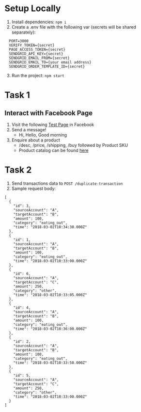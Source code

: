 # Setup Locally

1. Install dependencies: `npm i`
2. Create a .env file with the following var (secrets will be shared separately):
```
  PORT=3000
  VERIFY_TOKEN={secret}
  PAGE_ACCESS_TOKEN={secret}
  SENDGRID_API_KEY={secret}
  SENDGRID_EMAIL_FROM={secret}
  SENDGRID_EMAIL_TO={your email address}
  SENDGRID_ORDER_TEMPLATE_ID={secret}
```
3. Run the project: `npm start`

# Task 1
## Interact with Facebook Page

1. Visit the following [Test Page](https://www.facebook.com/profile.php?id=100088974336410) in Facebook
2. Send a message!
    - Hi, Hello, Good morning
3. Enquire about a product
    - /desc, /price, /shipping, /buy followed by Product SKU
    - Product catalog can be found [here](https://raw.githubusercontent.com/BestBuyAPIs/open-data-set/master/products.json)

# Task 2
1. Send transactions data to `POST /duplicate-transaction`
2. Sample request body:
```
[
  {
    "id": 3,
    "sourceAccount": "A",
    "targetAccount": "B",
    "amount": 100,
    "category": "eating_out",
    "time": "2018-03-02T10:34:30.000Z"
  },
  {
    "id": 1,
    "sourceAccount": "A",
    "targetAccount": "B",
    "amount": 100,
    "category": "eating_out",
    "time": "2018-03-02T10:33:00.000Z"
  },
  {
    "id": 6,
    "sourceAccount": "A",
    "targetAccount": "C",
    "amount": 250,
    "category": "other",
    "time": "2018-03-02T10:33:05.000Z"
  },
  {
    "id": 4,
    "sourceAccount": "A",
    "targetAccount": "B",
    "amount": 100,
    "category": "eating_out",
    "time": "2018-03-02T10:36:00.000Z"
  },
  {
    "id": 2,
    "sourceAccount": "A",
    "targetAccount": "B",
    "amount": 100,
    "category": "eating_out",
    "time": "2018-03-02T10:33:50.000Z"
  },
  {
    "id": 5,
    "sourceAccount": "A",
    "targetAccount": "C",
    "amount": 250,
    "category": "other",
    "time": "2018-03-02T10:33:00.000Z"
  }
]
```
